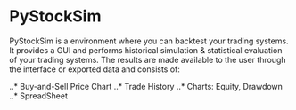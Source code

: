 # PyStockSim

PyStockSim is a environment where you can backtest your trading systems. It provides a GUI and performs historical simulation & statistical evaluation of your trading systems. The results are made available to the user through the interface or exported data and consists of:

..* Buy-and-Sell Price Chart
..* Trade History
..* Charts: Equity, Drawdown
..* SpreadSheet
